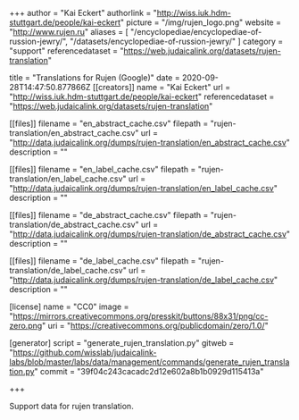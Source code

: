 +++
author = "Kai Eckert"
authorlink = "http://wiss.iuk.hdm-stuttgart.de/people/kai-eckert"
picture = "/img/rujen_logo.png"
website = "http://www.rujen.ru"
aliases = [
    "/encyclopediae/encyclopediae-of-russion-jewry/",
    "/datasets/encyclopediae-of-russion-jewry/"
]
category = "support"
referencedataset = "https://web.judaicalink.org/datasets/rujen-translation"

title = "Translations for Rujen (Google)"
date = 2020-09-28T14:47:50.877866Z
[[creators]]
name = "Kai Eckert"
url = "http://wiss.iuk.hdm-stuttgart.de/people/kai-eckert"
referencedataset = "https://web.judaicalink.org/datasets/rujen-translation"

[[files]]
filename = "en_abstract_cache.csv"
filepath = "rujen-translation/en_abstract_cache.csv"
url = "http://data.judaicalink.org/dumps/rujen-translation/en_abstract_cache.csv"
description = ""


[[files]]
filename = "en_label_cache.csv"
filepath = "rujen-translation/en_label_cache.csv"
url = "http://data.judaicalink.org/dumps/rujen-translation/en_label_cache.csv"
description = ""

[[files]]
filename = "de_abstract_cache.csv"
filepath = "rujen-translation/de_abstract_cache.csv"
url = "http://data.judaicalink.org/dumps/rujen-translation/de_abstract_cache.csv"
description = ""

[[files]]
filename = "de_label_cache.csv"
filepath = "rujen-translation/de_label_cache.csv"
url = "http://data.judaicalink.org/dumps/rujen-translation/de_label_cache.csv"
description = ""

[license]
name = "CC0"
image = "https://mirrors.creativecommons.org/presskit/buttons/88x31/png/cc-zero.png"
uri = "https://creativecommons.org/publicdomain/zero/1.0/"

[generator]
script = "generate_rujen_translation.py"
gitweb = "https://github.com/wisslab/judaicalink-labs/blob/master/labs/data/management/commands/generate_rujen_translation.py"
commit = "39f04c243cacadc2d12e602a8b1b0929d115413a"



+++

Support data for rujen translation.

